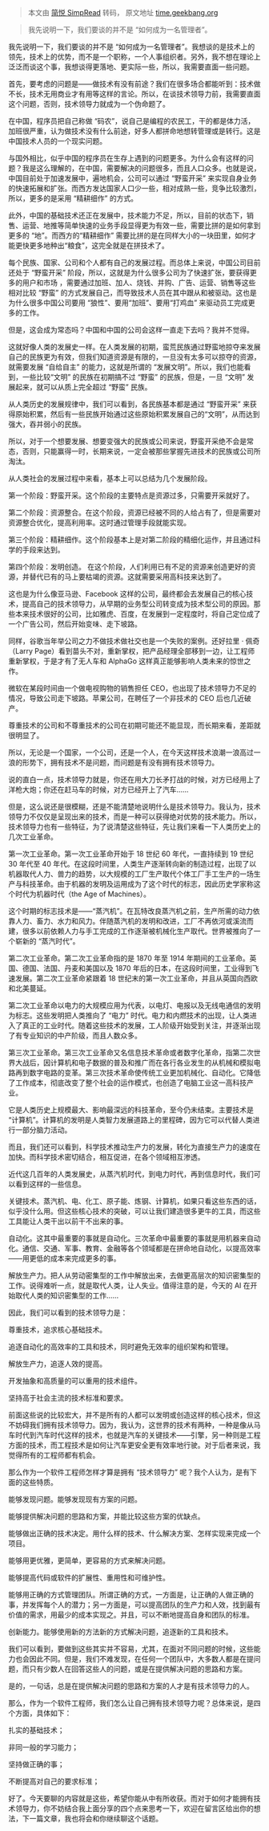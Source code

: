 > 本文由 [简悦 SimpRead](http://ksria.com/simpread/) 转码， 原文地址 [time.geekbang.org](https://time.geekbang.org/column/article/288)

> 我先说明一下，我们要谈的并不是 “如何成为一名管理者”。

我先说明一下，我们要谈的并不是 “如何成为一名管理者”。我想谈的是技术上的领先，技术上的优势，而不是一个职称，一个人事组织者。另外，我不想在理论上泛泛而谈这个事，我想谈得更落地、更实际一些，所以，我需要直面一些问题。

首先，要考虑的问题是——做技术有没有前途？我们在很多场合都能听到：技术做不长，技术无用商业才有用等这样的言论。所以，在谈技术领导力前，我需要直面这个问题，否则，技术领导力就成为一个伪命题了。

在中国，程序员把自己称做 “码农”，说自己是编程的农民工，干的都是体力活，加班很严重，认为做技术没有什么前途，好多人都拼命地想转管理或是转行。这是中国技术人员的一个现实问题。

与国外相比，似乎中国的程序员在生存上遇到的问题更多。为什么会有这样的问题？我是这么理解的，在中国，需要解决的问题很多，而且人口众多。也就是说，中国目前处于加速发展中，遍地机会，公司可以通过 “野蛮开采” 来实现自身业务的快速拓展和扩张。而西方发达国家人口少一些，相对成熟一些，竞争比较激烈，所以，更多的是采用 “精耕细作” 的方式。

此外，中国的基础技术还正在发展中，技术能力不足，所以，目前的状态下，销售、运营、地推等简单快速的业务手段显得更为有效一些，需要比拼的是如何拿到更多的 “地”。而西方的“精耕细作” 需要比拼的是在同样大小的一块田里，如何才能更快更多地种出“粮食”，这完全就是在拼技术了。

每个民族、国家、公司和个人都有自己的发展过程。而总体上来说，中国公司目前还处于 “野蛮开采” 阶段，所以，这就是为什么很多公司为了快速扩张，要获得更多的用户和市场 ，需要通过加班、加人、烧钱、并购、广告、运营、销售等这些相对比较 “野蛮” 的方式发展自己，而导致技术人员在其中跟从和被驱动。这也是为什么很多中国公司要用 “狼性”、要用“加班”、要用“打鸡血” 来驱动员工完成更多的工作。

但是，这会成为常态吗？中国和中国的公司会这样一直走下去吗？我并不觉得。

这就好像人类的发展史一样。在人类发展的初期，蛮荒民族通过野蛮地掠夺来发展自己的民族更为有效，但我们知道资源是有限的，一旦没有太多可以掠夺的资源，就需要发展 “自给自主” 的能力，这就是所谓的 “发展文明”。所以，我们也能看到，一些比较“文明” 的民族在初期搞不过 “野蛮” 的民族，但是，一旦 “文明” 发展起来，就可以从质上完全超过 “野蛮” 民族。

从人类历史的发展规律中，我们可以看到，各民族基本都是通过 “野蛮开采” 来获得原始积累，然后有一些民族开始通过这些原始积累发展自己的“文明”，从而达到强大，吞并弱小的民族。

所以，对于一个想要发展、想要变强大的民族或公司来说，野蛮开采绝不会是常态，否则，只能赢得一时，长期来说，一定会被那些掌握先进技术的民族或公司所淘汰。

从人类社会的发展过程中来看，基本上可以总结为几个发展阶段。

第一个阶段：野蛮开采。这个阶段的主要特点是资源过多，只需要开采就好了。

第二个阶段：资源整合。在这个阶段，资源已经被不同的人给占有了，但是需要对资源整合优化，提高利用率。这时通过管理手段就能实现。

第三个阶段：精耕细作。这个阶段基本上是对第二阶段的精细化运作，并且通过科学的手段来达到。

第四个阶段：发明创造。 在这个阶段，人们利用已有不足的资源来创造更好的资源，并替代已有的马上要枯竭的资源。这就需要采用高科技来达到了。

这也是为什么像亚马逊、Facebook 这样的公司，最终都会去发展自己的核心技术，提高自己的技术领导力，从早期的业务型公司转变成为技术型公司的原因。那些本来技术很好的公司，比如雅虎、百度，在发展到一定程度时，将自己定位成了一个广告公司，然后开始变味、走下坡路。

同样，谷歌当年举公司之力不做技术做社交也是一个失败的案例。还好拉里 · 佩奇（Larry Page）看到苗头不对，重新掌权，把产品经理全部移到一边，让工程师重新掌权，于是才有了无人车和 AlphaGo 这样真正能够影响人类未来的惊世之作。

微软在某段时间由一个做电视购物的销售担任 CEO，也出现了技术领导力不足的情况，导致公司走下坡路。苹果公司，在聘任了一个非技术的 CEO 后也几近破产。

尊重技术的公司和不尊重技术的公司在初期可能还不能显现，而长期来看，差距就很明显了。

所以，无论是一个国家，一个公司，还是一个人，在今天这样技术浪潮一浪高过一浪的形势下，拥有技术不是问题，而问题是有没有拥有技术领导力。

说的直白一点，技术领导力就是，你还在用大刀长矛打战的时候，对方已经用上了洋枪大炮；你还在赶马车的时候，对方已经开上了汽车……

但是，这么说还是很模糊，还是不能清楚地说明什么是技术领导力。我认为，技术领导力不仅仅是呈现出来的技术，而是一种可以获得绝对优势的技术能力。所以，技术领导力也有一些特征，为了说清楚这些特征，先让我们来看一下人类历史上的几次工业革命。

第一次工业革命。第一次工业革命开始于 18 世纪 60 年代，一直持续到 19 世纪 30 年代至 40 年代。在这段时间里，人类生产逐渐转向新的制造过程，出现了以机器取代人力、兽力的趋势，以大规模的工厂生产取代个体工厂手工生产的一场生产与科技革命。由于机器的发明及运用成为了这个时代的标志，因此历史学家称这个时代为机器时代（the Age of Machines）。

这个时期的标志技术是——“蒸汽机”。在瓦特改良蒸汽机之前，生产所需的动力依靠人力、畜力、水力和风力。伴随蒸汽机的发明和改进，工厂不再依河或溪流而建，很多以前依赖人力与手工完成的工作逐渐被机械化生产取代。世界被推向了一个崭新的 “蒸汽时代”。

第二次工业革命。第二次工业革命指的是 1870 年至 1914 年期间的工业革命。英国、德国、法国、丹麦和美国以及 1870 年后的日本，在这段时间里，工业得到飞速发展。第二次工业革命紧跟着 18 世纪末的第一次工业革命，并且从英国向西欧和北美蔓延。

第二次工业革命以电力的大规模应用为代表，以电灯、电报以及无线电通信的发明为标志。这些发明把人类推向了 “电力” 时代。电力和内燃技术的出现，让人类进入了真正的工业时代。随着这些技术的发展，工人阶级开始受到关注，并逐渐出现了有专业知识的中产阶级，而且人数众多。

第三次工业革命。第三次工业革命又名信息技术革命或者数字化革命，指第二次世界大战后，因计算机和电子数据的普及和推广而在各行各业发生的从机械和模拟电路再到数字电路的变革。第三次技术革命使传统工业更加机械化、自动化。它降低了工作成本，彻底改变了整个社会的运作模式，也创造了电脑工业这一高科技产业。

它是人类历史上规模最大、影响最深远的科技革命，至今仍未结束。主要技术是 “计算机”。计算机的发明是人类智力发展道路上的里程碑，因为它可以代替人类进行一部分脑力活动。

而且，我们还可以看到，科学技术推动生产力的发展，转化为直接生产力的速度在加快。而科学技术密切结合，相互促进，在各个领域相互渗透。

近代这几百年的人类发展史，从蒸汽机时代，到电力时代，再到信息时代，我们可以看到这样的一些信息。

关键技术。蒸汽机、电、化工、原子能、炼钢、计算机，如果只看这些东西的话，似乎没什么用。但这些核心技术的突破，可以让我们建造很多更牛的工具，而这些工具能让人类干出以前干不出来的事。

自动化。这其中最重要的事就是自动化。三次革命中最重要的事就是用机器来自动化。通信、交通、军事、教育、金融等各个领域都是在拼命地自动化，以提高效率——用更低的成本来完成更多的事。

解放生产力。把人从劳动密集型的工作中解放出来，去做更高层次的知识密集型的工作。说得难听一点，就是取代人类，让人失业。值得注意的是，今天的 AI 在开始取代人类的知识密集型的工作……

因此，我们可以看到的技术领导力是：

尊重技术，追求核心基础技术。

追逐自动化的高效率的工具和技术，同时避免无效率的组织架构和管理。

解放生产力，追逐人效的提高。

开发抽象和高质量的可以重用的技术组件。

坚持高于社会主流的技术标准和要求。

前面这些说的比较宏大，并不是所有的人都可以发明或创造这样的核心技术，但这不妨碍我们拥有技术领导力。因为，我认为，这世界的技术有两种，一种是像从马车时代到汽车时代这样的技术，也就是汽车的关键技术——引擎，另一种则是工程方面的技术，而工程技术是如何让汽车更安全更有效率地行驶。对于后者来说，我觉得所有的工程师都有机会。

那么作为一个软件工程师怎样才算是拥有 “技术领导力” 呢？我个人认为，是有下面的这些特质。

能够发现问题。能够发现现有方案的问题。

能够提供解决问题的思路和方案，并能比较这些方案的优缺点。

能够做出正确的技术决定。用什么样的技术、什么解决方案、怎样实现来完成一个项目。

能够用更优雅，更简单，更容易的方式来解决问题。

能够提高代码或软件的扩展性、重用性和可维护性。

能够用正确的方式管理团队。所谓正确的方式，一方面是，让正确的人做正确的事，并发挥每个人的潜力；另一方面是，可以提高团队的生产力和人效，找到最有价值的需求，用最少的成本实现之。并且，可以不断地提高自身和团队的标准。

创新能力。能够使用新的方法新的方式解决问题，追逐新的工具和技术。

我们可以看到，要做到这些其实并不容易，尤其，在面对不同问题的时候，这些能力也会因此不同。但是，我们不难发现，在任何一个团队中，大多数人都是在提问题，而只有少数人在回答这些人的问题，或是在提供解决问题的思路和方案。

是的，一句话，总是在提供解决问题的思路和方案的人才是有技术领导力的人。

那么，作为一个软件工程师，我们怎么让自己拥有技术领导力呢？总体来说，是四个方面，具体如下：

扎实的基础技术；

非同一般的学习能力；

坚持做正确的事；

不断提高对自己的要求标准；

好了。今天要聊的内容就是这些，希望你能从中有所收获。而对于如何才能拥有技术领导力，你不妨结合我上面分享的四个点来思考一下，欢迎在留言区给出你的想法，下一篇文章，我也将会和你继续聊这个话题。